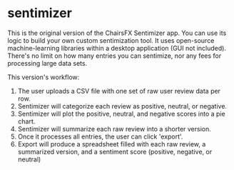 # sentimizer
This is the original version of the ChairsFX Sentimizer app. You can use its logic to build your own custom sentimization tool. It uses open-source machine-learning libraries within a desktop application (GUI not included). There's no limit on how many entries you can sentimize, nor any fees for processing large data sets. 

This version's workflow: 
1. The user uploads a CSV file with one set of raw user review data per row.
2. Sentimizer will categorize each review as positive, neutral, or negative.
3. Sentimizer will plot the positive, neutral, and negative scores into a pie chart.
4. Sentimizer will summarize each raw review into a shorter version.
5. Once it processes all entries, the user can click 'export'.
6. Export will produce a spreadsheet filled with each raw review, a summarized version, and a sentiment score (positive, negative, or neutral)
